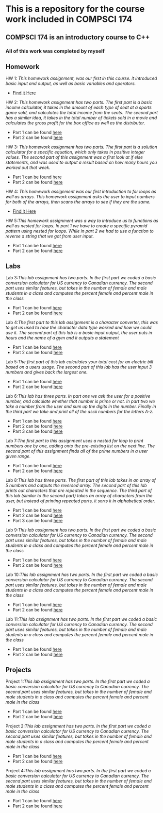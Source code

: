 # This is a repository for the course work included in COMPSCI 174

## COMPSCI 174 is an introductory course to C++

### All of this work was completed by myself

## Homework
HW 1: _This homework assignment, was our first in this course. It introduced basic input and output, as well as basic variables and operators._ 

- [Find it Here](https://github.com/JMMyhre/COMPSCI-174-Assignments/blob/gh-pages/hw1.cpp)

HW 2: _This homework assignment has two parts. The first part is a basic income calculator, it takes in the amount of each type of seat at a sports game sold, and calculates the total income from the seats. The second part has a similar idea, it takes in the total number of tickets sold in a movie and calculates the gross profit for the box office as well as the distributor._ 
- Part 1 can be found [here](https://github.com/JMMyhre/COMPSCI-174-Assignments/blob/gh-pages/hw2_problem1.cpp)
- Part 2 can be found [here](https://github.com/JMMyhre/COMPSCI-174-Assignments/blob/gh-pages/hw2_problem2.cpp)

HW 3: _This homework assignment has two parts. The first part is a solution calculator for a specific equation, which only takes in positive integer values. The second part of this assignment was a first look at if else statements, and was used to output a result based on how many hours you worked out that week._
- Part 1 can be found [here](https://github.com/JMMyhre/COMPSCI-174-Assignments/blob/gh-pages/hw3_problem1.cpp)
- Part 2 can be found [here](https://github.com/JMMyhre/COMPSCI-174-Assignments/blob/gh-pages/hw3_problem2.cpp)

HW 4: _This homework assignment was our first introduction to for loops as well as arrays. This homework assignment asks the user to input numbers for both of the arrays, then scans the arrays to see if they are the same._
- [Find it Here](https://github.com/JMMyhre/COMPSCI-174-Assignments/blob/gh-pages/hw4.cpp)

HW 5:_This homework assignment was a way to introduce us to functions as well as nested for loops. In part 1 we have to create a specific pyramid pattern using nested for loops. While in part 2 we had to use a function to reverse a string that we got from user input._
- Part 1 can be found [here](https://github.com/JMMyhre/COMPSCI-174-Assignments/blob/gh-pages/hw5_problem1.cpp)
- Part 2 can be found [here](https://github.com/JMMyhre/COMPSCI-174-Assignments/blob/gh-pages/hw5_problem2.cpp)

## Labs

Lab 3:_This lab assignment has two parts. In the first part we coded a basic conversion calculator for US currency to Canadian currency. The second part uses similar features, but takes in the number of female and male students in a class and computes the percent female and percent male in the class_
- Part 1 can be found [here](https://github.com/JMMyhre/COMPSCI-174-Assignments/blob/gh-pages/lab3_task1.cpp)
- Part 2 can be found [here](https://github.com/JMMyhre/COMPSCI-174-Assignments/blob/gh-pages/lab3_task2.cpp)

Lab 4:_The first part to this lab assignment is a character converter, this was to get us used to how the character data type worked and how we could use it. The second part of this lab is a basic input output, the user puts in hours and the name of a gym and it outputs a statement_
- Part 1 can be found [here](https://github.com/JMMyhre/COMPSCI-174-Assignments/blob/gh-pages/lab4_task1.cpp)
- Part 2 can be found [here](https://github.com/JMMyhre/COMPSCI-174-Assignments/blob/gh-pages/lab4_task2.cpp)

Lab 5:_The first part of this lab calculates your total cost for an electric bill based on a users usage. The second part of this lab has the user input 3 numbers and gives back the largest one._
- Part 1 can be found [here](https://github.com/JMMyhre/COMPSCI-174-Assignments/blob/gh-pages/lab5_task1.cpp)
- Part 2 can be found [here](https://github.com/JMMyhre/COMPSCI-174-Assignments/blob/gh-pages/lab5_task2.cpp) 

Lab 6:_This lab has three parts. In part one we ask the user for a positive number, and calculate whether that number is prime or not. In part two we take a number from the user and sum up the digits in the number. Finally in the third part we take and print all of the ascii numbers for the letters A-z._
- Part 1 can be found [here](https://github.com/JMMyhre/COMPSCI-174-Assignments/blob/gh-pages/lab6_task1.cpp)
- Part 2 can be found [here](https://github.com/JMMyhre/COMPSCI-174-Assignments/blob/gh-pages/lab6_task2.cpp)
- Part 3 can be found [here](https://github.com/JMMyhre/COMPSCI-174-Assignments/blob/gh-pages/lab6_task3.cpp) 

Lab 7:_The first part to this assignment uses a nested for loop to print numbers one by one, adding onto the pre-existing list on the next line. The second part of this assignment finds all of the prime numbers in a user given range._
- Part 1 can be found [here](https://github.com/JMMyhre/COMPSCI-174-Assignments/blob/gh-pages/lab7_task1.cpp)
- Part 2 can be found [here](https://github.com/JMMyhre/COMPSCI-174-Assignments/blob/gh-pages/lab7_task2.cpp) 

Lab 8:_This lab has three parts. The first part of this lab takes in an array of 5 numbers and outputs the reversed array. The second part of this lab prints out characters that are repeated in the sequence. The third part of this lab (similar to the second part) takes an array of characters from the user, but instead of printing repeated parts, it sorts it in alphabetical order._
- Part 1 can be found [here](https://github.com/JMMyhre/COMPSCI-174-Assignments/blob/gh-pages/lab8_task1.cpp)
- Part 2 can be found [here](https://github.com/JMMyhre/COMPSCI-174-Assignments/blob/gh-pages/lab8_task2.cpp)
- Part 3 can be found [here](https://github.com/JMMyhre/COMPSCI-174-Assignments/blob/gh-pages/lab8_task3.cpp)
  
Lab 9:_This lab assignment has two parts. In the first part we coded a basic conversion calculator for US currency to Canadian currency. The second part uses similar features, but takes in the number of female and male students in a class and computes the percent female and percent male in the class_
- Part 1 can be found [here](https://github.com/JMMyhre/COMPSCI-174-Assignments/blob/gh-pages/lab3_task1.cpp)
- Part 2 can be found [here](https://github.com/JMMyhre/COMPSCI-174-Assignments/blob/gh-pages/lab3_task2.cpp) 

Lab 10:_This lab assignment has two parts. In the first part we coded a basic conversion calculator for US currency to Canadian currency. The second part uses similar features, but takes in the number of female and male students in a class and computes the percent female and percent male in the class_
- Part 1 can be found [here](https://github.com/JMMyhre/COMPSCI-174-Assignments/blob/gh-pages/lab3_task1.cpp)
- Part 2 can be found [here](https://github.com/JMMyhre/COMPSCI-174-Assignments/blob/gh-pages/lab3_task2.cpp) 

Lab 11:_This lab assignment has two parts. In the first part we coded a basic conversion calculator for US currency to Canadian currency. The second part uses similar features, but takes in the number of female and male students in a class and computes the percent female and percent male in the class_
- Part 1 can be found [here](https://github.com/JMMyhre/COMPSCI-174-Assignments/blob/gh-pages/lab3_task1.cpp)
- Part 2 can be found [here](https://github.com/JMMyhre/COMPSCI-174-Assignments/blob/gh-pages/lab3_task2.cpp) 

## Projects

Project 1:_This lab assignment has two parts. In the first part we coded a basic conversion calculator for US currency to Canadian currency. The second part uses similar features, but takes in the number of female and male students in a class and computes the percent female and percent male in the class_
- Part 1 can be found [here](https://github.com/JMMyhre/COMPSCI-174-Assignments/blob/gh-pages/lab3_task1.cpp)
- Part 2 can be found [here](https://github.com/JMMyhre/COMPSCI-174-Assignments/blob/gh-pages/lab3_task2.cpp)

Project 2:_This lab assignment has two parts. In the first part we coded a basic conversion calculator for US currency to Canadian currency. The second part uses similar features, but takes in the number of female and male students in a class and computes the percent female and percent male in the class_
- Part 1 can be found [here](https://github.com/JMMyhre/COMPSCI-174-Assignments/blob/gh-pages/lab3_task1.cpp)
- Part 2 can be found [here](https://github.com/JMMyhre/COMPSCI-174-Assignments/blob/gh-pages/lab3_task2.cpp) 

Project 4:_This lab assignment has two parts. In the first part we coded a basic conversion calculator for US currency to Canadian currency. The second part uses similar features, but takes in the number of female and male students in a class and computes the percent female and percent male in the class_
- Part 1 can be found [here](https://github.com/JMMyhre/COMPSCI-174-Assignments/blob/gh-pages/lab3_task1.cpp)
- Part 2 can be found [here](https://github.com/JMMyhre/COMPSCI-174-Assignments/blob/gh-pages/lab3_task2.cpp)
